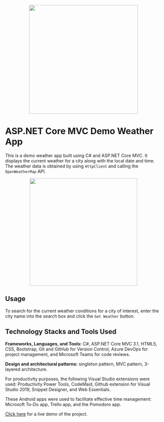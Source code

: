 <p align="center"> 
  <img width=350 src="https://user-images.githubusercontent.com/19508650/136642393-8b84f333-25b9-44c7-bcd9-d21ad7eb2d21.jpg">
</p>

# ASP.NET Core MVC Demo Weather App

This is a demo weather app built using C# and ASP.NET Core MVC. It displays the current weather for a city along with the local date and time. The weather data is obtained by using `HttpClient` and calling the `OpenWeatherMap` API.

<p align="center"> 
  <img width=346 src="https://user-images.githubusercontent.com/19508650/136658509-467c48d9-7e15-4734-9fbe-b884d8cdecf6.jpg">
</p>

<!-- <p align="center">
  <img src="src/Screenshots/weatherss.png">
</p>
 -->

## Usage

To search for the current weather conditions for a city of interest, enter the city name into the search box and click the `Get Weather` button.

## Technology Stacks and Tools Used

**Frameworks, Languages, and Tools:** C#, ASP.NET Core MVC 3.1, HTML5, CSS, Bootstrap, Git and GitHub for Version Control, Azure DevOps for project management, and Microsoft Teams for code reviews.

**Design and architectural patterns:** singleton pattern, MVC pattern, 3-layered architecture.

For productivity purposes, the following Visual Studio extensions were used: Productivity Power Tools, CodeMaid, Github extension for Visual Studio 2019, Snippet Designer, and Web Essentials. 

These Android apps were used to facilitate effective time management: Microsoft To-Do app, Trello app, and the Pomodoro app.

[Click here](https://weatherapp.rajnarayanan.com) for a live demo of the project.

